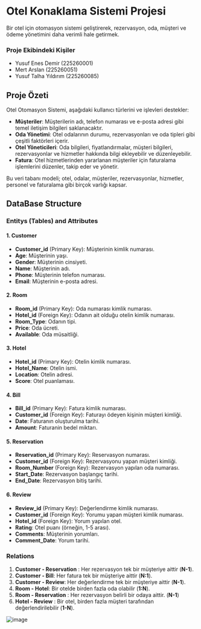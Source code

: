 # Otel Konaklama Sistemi Projesi

Bir otel için otomasyon sistemi geliştirerek, rezervasyon, oda, müşteri ve ödeme yönetimini daha verimli hale getirmek.

### Proje Ekibindeki Kişiler
- Yusuf Enes Demir (225260001)
- Mert Arslan (225260051)
- Yusuf Talha Yıldırım (225260085)

## Proje Özeti

Otel Otomasyon Sistemi, aşağıdaki kullanıcı türlerini ve işlevleri destekler:
- **Müşteriler**: Müşterilerin adı, telefon numarası ve e-posta adresi gibi temel iletişim bilgileri saklanacaktır.
- **Oda Yönetimi**: Otel odalarının durumu, rezervasyonları ve oda tipleri gibi çeşitli faktörleri içerir.
- **Otel Yöneticileri**: Oda bilgileri, fiyatlandırmalar, müşteri bilgileri, rezervasyonlar ve hizmetler hakkında bilgi ekleyebilir ve düzenleyebilir.
- **Fatura**: Otel hizmetlerinden yararlanan müşteriler için faturalama işlemlerini düzenler, takip eder ve yönetir.
  
Bu veri tabanı modeli; otel, odalar, müşteriler, rezervasyonlar, hizmetler, personel ve faturalama gibi birçok varlığı kapsar.

## DataBase Structure

### Entitys (Tables) and Attributes

#### 1. Customer
- **Customer_id** (Primary Key): Müşterinin kimlik numarası.
- **Age**: Müşterinin yaşı.
- **Gender**: Müşterinin cinsiyeti.
- **Name**: Müşterinin adı.
- **Phone**: Müşterinin telefon numarası.
- **Email**: Müşterinin e-posta adresi.

#### 2. Room
- **Room_id** (Primary Key): Oda numarası kimlik numarası.
- **Hotel_id** (Foreign Key): Odanın ait olduğu otelin kimlik numarası.
- **Room_Type**: Odanın tipi.
- **Price**: Oda ücreti.
- **Available**: Oda müsaitliği.

#### 3. Hotel
- **Hotel_id** (Primary Key): Otelin kimlik numarası.
- **Hotel_Name**: Otelin ismi.
- **Location**: Otelin adresi.
- **Score**: Otel puanlaması.
  
#### 4. Bill 
- **Bill_id** (Primary Key): Fatura kimlik numarası.
- **Customer_id** (Foreign Key): Faturayı ödeyen kişinin müşteri kimliği.
- **Date**: Faturanın oluşturulma tarihi.
- **Amount**: Faturanin bedel miktarı.
  
#### 5. Reservation
- **Reservation_id** (Primary Key): Reservasyon numarası.
- **Customer_id** (Foreign Key): Rezervasyonu yapan müşteri kimliği.
- **Room_Number** (Foreign Key): Rezervasyon yapılan oda numarası.
- **Start_Date**: Rezervasyon başlangıç tarihi.
- **End_Date**: Rezervasyon bitiş tarihi.

#### 6. Review
- **Review_id** (Primary Key): Değerlendirme kimlik numarası.
- **Customer_id** (Foreign Key): Yorumu yapan müşteri kimlik numarası.
- **Hotel_id** (Foreign Key): Yorum yapılan otel.
- **Rating**: Otel puanı (örneğin, 1-5 arası).
- **Comments**: Müşterinin yorumları.
- **Comment_Date**: Yorum tarihi.

### Relations
1. **Customer - Reservation** : Her rezervasyon tek bir müşteriye aittir (**N-1**).
2. **Customer - Bill**: Her fatura tek bir müşteriye aittir (**N:1**).
3. **Customer - Review**: Her değerlendirme tek bir müşteriye aittir (**N-1**).
4. **Room - Hotel**: Bir otelde birden fazla oda olabilir (**1:N**).
5. **Room - Reservation** : Her rezervasyon belirli bir odaya aittir. (**N-1**)
6. **Hotel - Review** : Bir otel, birden fazla müşteri tarafından değerlendirilebilir (**1-N**).

![image](https://github.com/user-attachments/assets/08371886-2167-4461-9d84-badd7104a589)

